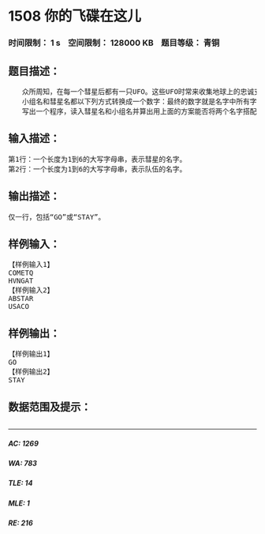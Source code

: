 # 1508 你的飞碟在这儿   
### 时间限制： 1 s&nbsp;&nbsp;&nbsp;&nbsp;空间限制： 128000 KB&nbsp;&nbsp;&nbsp;&nbsp;题目等级： 青铜  
## 题目描述：  

<pre>
　　众所周知，在每一个彗星后都有一只UFO。这些UFO时常来收集地球上的忠诚支持者。不幸的是，他们的飞碟每次出行都只能带上一组支持者。因此，他们要用一种聪明的方案让这些小组提前知道谁会被彗星带走。他们为每个彗星起了一个名字，通过这些名字来决定这个小组是不是被带走的那个特定的小组（你认为是谁给这些彗星取的名字呢？）。关于如何搭配的细节会在下面告诉你；你的任务是写一个程序，通过小组名和彗星名来决定这个小组是否能被那颗彗星后面的UFO带走。
　　小组名和彗星名都以下列方式转换成一个数字：最终的数字就是名字中所有字母的积，其中“A”是1，“Z”是26。例如，“USACO”小组就是21*19*1*3*15=17955。如果小组的数字 mod 47等于彗星的数字mod 47,你就得告诉这个小组需要准备好被带走！（记住“a mod b”是a除以b的余数；34 mod 10等于4）
　　写出一个程序，读入彗星名和小组名并算出用上面的方案能否将两个名字搭配起来，如果能搭配，就输出“GO”，否则输出“STAY”。小组名和彗星名均是没有空格或标点的一串大写字母（不超过6个字母）。
</pre>
  
  
## 输入描述：  

<pre>
第1行：一个长度为1到6的大写字母串，表示彗星的名字。
第2行：一个长度为1到6的大写字母串，表示队伍的名字。
</pre>
  
  
## 输出描述：  

<pre>
仅一行，包括“GO”或“STAY”。
</pre>
  
  
## 样例输入：  

<pre>
【样例输入1】
COMETQ
HVNGAT
【样例输入2】
ABSTAR
USACO
</pre>
  
  
## 样例输出：  

<pre>
【样例输出1】
GO
【样例输出2】
STAY
</pre>
  
  
## 数据范围及提示：  

<pre>
</pre>
  
  
***  

##### AC: 1269  
##### WA: 783  
##### TLE: 14  
##### MLE: 1  
##### RE: 216  
